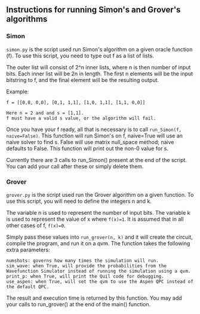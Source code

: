 ## Instructions for running Simon's and Grover's algorithms

### Simon
```simon.py``` is the script used run Simon's algorithm on a given 
oracle function (f).  To use this script, you need to type out f as a list of lists. 

The outer list will consist of 2^n inner lists, where n is then number of input bits. 
Each inner list will be 2n in length. 
The first n elements will be the input bitstring to f, and the final element will be 
the resulting output. 

Example:

    f = [[0,0, 0,0], [0,1, 1,1], [1,0, 1,1], [1,1, 0,0]]
    
    Here n = 2 and and s = [1,1].
    f must have a valid s value, or the algorithm will fail.

Once you have your f ready, all that is necessary is to call ```run_Simon(f, naive=False)```.
This function will run Simon's on f, naive=True will use an naive solver to find s.  False will 
use matrix null_space method; naive defaults to False.  This function will print out the non-0 
value for s.

Currently there are 3 calls to run_Simon() present at the end of the script. 
You can add your call after these or simply delete them.

### Grover

```grover.py``` is the script used run the Grover algorithm on a given function. 
To use this script, you will need to define the integers n and k. 

The variable n is used to represent the number of input bits. The variable k is used 
to represent the value of x where ```f(x)=1```. It is assumed that in all other cases of 
f, ```f(x)=0```. 

Simply pass these values into ```run_grover(n, k)``` and it will create the circuit, 
compile the program, and run it on a qvm. The function takes the following 
extra parameters:
 
    numshots: governs how many times the simulation will run.
    sim_wave: when True, will provide the probabilities from the Wavefunction Simulator instead of running the simulation using a qvm.
    print_p: when True, will print the Quil code for debugging.
    use_aspen: when True, will set the qvm to use the Aspen QPC instead of the default QPC. 

The result and execution time is returned by this function. 
You may add your calls to run_grover() at the end of the main() function.